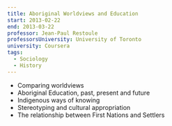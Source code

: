 ```yaml
---
title: Aboriginal Worldviews and Education
start: 2013-02-22
end: 2013-03-22
professor: Jean-Paul Restoule
professorsUniversity: University of Toronto
university: Coursera
tags:
  - Sociology
  - History
---
```

- Comparing worldviews
- Aboriginal Education, past, present and future
- Indigenous ways of knowing
- Stereotyping and cultural appropriation
- The relationship between First Nations and Settlers
